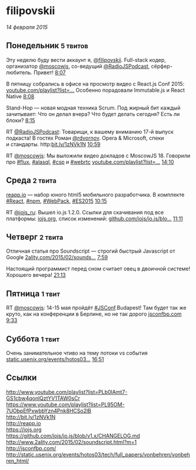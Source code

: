 # filipovskii

_14 февраля 2015_

## Понедельник <small>5 твитов</small>

<div class="tweet">

Эту неделю буду вести аккаунт я, [@filipovskii](https://twitter.com/filipovskii "Andrey Salomatin"). Full-stack кодер, организатор [@moscowjs](https://twitter.com/moscowjs "MoscowJS"), со-ведущий [@RadioJSPodcast](https://twitter.com/RadioJSPodcast "RadioJS Podcast"), сёрфер-любитель. Привет!
 <a class="tweet__time" href="https://twitter.com/jsunderhood/status/564697062378594304">8:07</a>

</div>

<div class="tweet">

В пятницу собрались в офисе на просмотр видео с React.js Conf 2015: [youtube.com/playlist?list=…](http://t.co/B0Be2C5XsD "http://www.youtube.com/playlist?list=PLb0IAmt7-GS1cbw4qonlQztYV1TAW0sCr") Особенно порадовали Immutable.js и React Native
 <a class="tweet__time" href="https://twitter.com/jsunderhood/status/564697244411387905">8:08</a>

</div>

<div class="tweet">

Stand-Hop — новая модная техника Scrum. Под жирный бит каждый зачитывает: Что он делал вчера? Что будет делать сегодня? Есть ли блоки?
 <a class="tweet__time" href="https://twitter.com/jsunderhood/status/564699183429742592">8:15</a>

</div>

<div class="tweet">

RT [@RadioJSPodcast](https://twitter.com/RadioJSPodcast "RadioJS Podcast"): Товарищи, к вашему вниманию 17-й выпуск подкаста! В гостях Роман [@rdvornov](https://twitter.com/rdvornov "Roman Dvornov"). Opera &amp; Microsoft, спеки и стандарты. http:[bit.ly/1zNVk1N](http://t.co/cqSnGcU7x6 "http://bit.ly/1zNVk1N")
 <a class="tweet__time" href="https://twitter.com/jsunderhood/status/564740408945938433">10:59</a>

</div>

<div class="tweet">

RT [@moscowjs](https://twitter.com/moscowjs "MoscowJS"): Мы выложили видео докладов с MoscowJS 18. Говорили про [#flux](https://twitter.com/search?q=%23flux), [#alasql](https://twitter.com/search?q=%23alasql), [#csp](https://twitter.com/search?q=%23csp) и [#webrtc](https://twitter.com/search?q=%23webrtc) [youtube.com/playlist?list=…](https://t.co/qRwaFA8krY "https://www.youtube.com/playlist?list=PL95OM-7UObpEfPxwbbYzn4Pnk8HCSo2lB")
 <a class="tweet__time" href="https://twitter.com/jsunderhood/status/564788407738847232">14:10</a>

</div>

## Среда <small>2 твита</small>

<div class="tweet">

[reapp.io](http://t.co/WyH8k6Zg4n "http://reapp.io") — набор юного html5 мобильного разработчика. В комплекте [#React](https://twitter.com/search?q=%23React), [#npm](https://twitter.com/search?q=%23npm), [#WebPack](https://twitter.com/search?q=%23WebPack), [#ES2015](https://twitter.com/search?q=%23ES2015)
 <a class="tweet__time" href="https://twitter.com/jsunderhood/status/565454113597816832">10:15</a>

</div>

<div class="tweet">

RT [@iojs\_ru](https://twitter.com/iojs_ru "iojs-ru"): Вышел io.js 1.2.0. Ссылки для скачивания под все платформы: [iojs.org](https://t.co/i8r4Aj7RDU "https://iojs.org"), список изменений: [github.com/iojs/io.js/blo…](https://t.co/4yLfkrYmIB "https://github.com/iojs/io.js/blob/v1.x/CHANGELOG.md")
 <a class="tweet__time" href="https://twitter.com/jsunderhood/status/565468169033506816">11:11</a>

</div>

## Четверг <small>2 твита</small>

<div class="tweet">

Отличная статья про Soundscript — строгий быстрый Javascript от Google [2ality.com/2015/02/sounds…](http://t.co/mp2V5b6wqA "http://www.2ality.com/2015/02/soundscript.html?m=1")
 <a class="tweet__time" href="https://twitter.com/jsunderhood/status/565782351729672192">7:59</a>

</div>

<div class="tweet">

Настоящий программист перед сном считает овец в двоичной системе! Хорошего вечера!
 <a class="tweet__time" href="https://twitter.com/jsunderhood/status/565982117197524992">21:13</a>

</div>

## Пятница <small>1 твит</small>

<div class="tweet">

RT [@moscowjs](https://twitter.com/moscowjs "MoscowJS"): 14-15 мая пройдёт [#JSConf](https://twitter.com/search?q=%23JSConf).Budapest! Там будет так же круто, как на конференции в Берлине, но не так дорого [jsconfbp.com](http://t.co/FrYuDGNljh "http://jsconfbp.com/")
 <a class="tweet__time" href="https://twitter.com/jsunderhood/status/566168229090197504">9:33</a>

</div>

## Суббота <small>1 твит</small>

<div class="tweet">

Очень занимательное чтиво на тему потоки vs события [static.usenix.org/events/hotos03…](http://t.co/c0UPQEHPn7 "http://static.usenix.org/events/hotos03/tech/full_papers/vonbehren/vonbehren_html/")
 <a class="tweet__time" href="https://twitter.com/jsunderhood/status/566640827594997760">16:51</a>

</div>

## Ссылки

<a href="http://www.youtube.com/playlist?list=PLb0IAmt7-GS1cbw4qonlQztYV1TAW0sCr" target="_blank">http://www.youtube.com/playlist?list=PLb0IAmt7-GS1cbw4qonlQztYV1TAW0sCr</a>  
<a href="https://www.youtube.com/playlist?list=PL95OM-7UObpEfPxwbbYzn4Pnk8HCSo2lB" target="_blank">https://www.youtube.com/playlist?list=PL95OM-7UObpEfPxwbbYzn4Pnk8HCSo2lB</a>  
<a href="http://bit.ly/1zNVk1N" target="_blank">http://bit.ly/1zNVk1N</a>  
<a href="http://reapp.io" target="_blank">http://reapp.io</a>  
<a href="https://iojs.org" target="_blank">https://iojs.org</a>  
<a href="https://github.com/iojs/io.js/blob/v1.x/CHANGELOG.md" target="_blank">https://github.com/iojs/io.js/blob/v1.x/CHANGELOG.md</a>  
<a href="http://www.2ality.com/2015/02/soundscript.html?m=1" target="_blank">http://www.2ality.com/2015/02/soundscript.html?m=1</a>  
<a href="http://jsconfbp.com/" target="_blank">http://jsconfbp.com/</a>  
<a href="http://static.usenix.org/events/hotos03/tech/full_papers/vonbehren/vonbehren_html/" target="_blank">http://static.usenix.org/events/hotos03/tech/full_papers/vonbehren/vonbehren_html/</a>